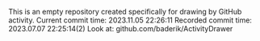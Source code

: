 This is an empty repository created specifically for drawing by GitHub activity.
Current commit time: 2023.11.05 22:26:11
Recorded commit time: 2023.07.07 22:25:14(2)
Look at: github.com/baderik/ActivityDrawer
